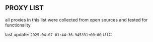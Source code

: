 ## PROXY LIST

all proxies in this list were collected from open sources and tested for functionality

last update: `2025-04-07 01:44:36.945331+00:00` UTC